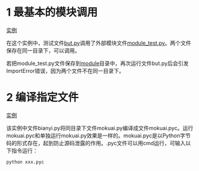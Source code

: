 # 1 最基本的模块调用

[实例](11-2)

在这个实例中，测试文件[but.py](11-2/but.py)调用了外部模块文件[module_test.py](11-2/module_test.py)。两个文件保存在同一目录下，可以调用。

若把module_test.py文件保存到[module](11-2/module)目录中，再次运行文件but.py后会引发ImportError错误，因为两个文件不在同一目录下。

# 2 编译指定文件

[实例](11-3)

该实例中文件bianyi.py将同目录下文件mokuai.py编译成文件mokuai.pyc。运行mokuai.pyc和单独运行mokuai.py效果是一样的。mokuai.pyc是以Python字节码的形式存在，起到防止源码泄露的作用。.pyc文件可以用cmd运行，可输入以下指令运行：

`python xxx.pyc`
